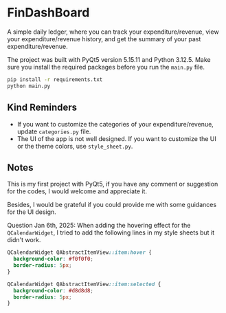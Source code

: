 # FinDashBoard

A simple daily ledger, where you can track your expenditure/revenue, view your expenditure/revenue history, and get the summary of your past expenditure/revenue.

The project was built with PyQt5 version 5.15.11 and Python 3.12.5. Make sure you install the required packages before you run the `main.py` file.

```bash
pip install -r requirements.txt
python main.py
```

## Kind Reminders
- If you want to customize the categories of your expenditure/revenue, update `categories.py` file.
- The UI of the app is not well designed. If you want to customize the UI or the theme colors, use `style_sheet.py`.

## Notes

This is my first project with PyQt5, if you have any comment or suggestion for the codes, I would welcome and appreciate it. 

Besides, I would be grateful if you could provide me with some guidances for the UI design. 

Question Jan 6th, 2025: When adding the hovering effect for the `QCalendarWidget`, I tried to add the following lines in my style sheets but it didn't work.

```css
QCalendarWidget QAbstractItemView::item:hover {
  background-color: #f0f0f0;
  border-radius: 5px;
}

QCalendarWidget QAbstractItemView::item:selected {
  background-color: #d8d8d8;
  border-radius: 5px;
}
```
